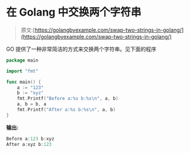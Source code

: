 # 在 Golang 中交换两个字符串

> 原文:[https://golangbyexample.com/swap-two-strings-in-golang/](https://golangbyexample.com/swap-two-strings-in-golang/)

GO 提供了一种非常简洁的方式来交换两个字符串。见下面的程序

```go
package main

import "fmt"

func main() {
    a := "123"
    b := "xyz"
    fmt.Printf("Before a:%s b:%s\n", a, b)
    a, b = b, a
    fmt.Printf("After a:%s b:%s\n", a, b)
}
```

**输出:**

```go
Before a:123 b:xyz
After a:xyz b:123
```